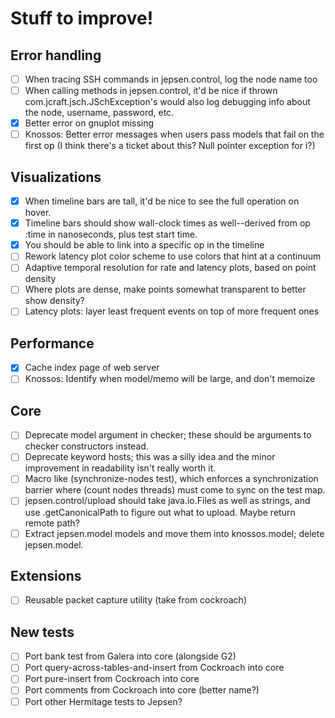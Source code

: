 # Stuff to improve!

## Error handling

- [ ] When tracing SSH commands in jepsen.control, log the node name too
- [ ] When calling methods in jepsen.control, it'd be nice if thrown
  com.jcraft.jsch.JSchException's would also log debugging info about the node,
  username, password, etc.
- [x] Better error on gnuplot missing
- [ ] Knossos: Better error messages when users pass models that fail on the
  first op (I think there's a ticket about this? Null pointer exception for i?)

## Visualizations

- [x] When timeline bars are tall, it'd be nice to see the full operation on
  hover.
- [x] Timeline bars should show wall-clock times as well--derived from op :time
  in nanoseconds, plus test start time.
- [x] You should be able to link into a specific op in the timeline
- [ ] Rework latency plot color scheme to use colors that hint at a continuum
- [ ] Adaptive temporal resolution for rate and latency plots, based on point density
- [ ] Where plots are dense, make points somewhat transparent to better show
  density?
- [ ] Latency plots: layer least frequent events on top of more frequent ones

## Performance

- [x] Cache index page of web server
- [ ] Knossos: Identify when model/memo will be large, and don't memoize

## Core

- [ ] Deprecate model argument in checker; these should be arguments to checker
  constructors instead.
- [ ] Deprecate keyword hosts; this was a silly idea and the minor improvement
  in readability isn't really worth it.
- [ ] Macro like (synchronize-nodes test), which enforces a synchronization
  barrier where (count nodes threads) must come to sync on the test map.
- [ ] jepsen.control/upload should take java.io.Files as well as strings, and
  use .getCanonicalPath to figure out what to upload. Maybe return remote path?
- [ ] Extract jepsen.model models and move them into knossos.model; delete
  jepsen.model.

## Extensions

- [ ] Reusable packet capture utility (take from cockroach)

## New tests

- [ ] Port bank test from Galera into core (alongside G2)
- [ ] Port query-across-tables-and-insert from Cockroach into core
- [ ] Port pure-insert from Cockroach into core
- [ ] Port comments from Cockroach into core (better name?)
- [ ] Port other Hermitage tests to Jepsen?

